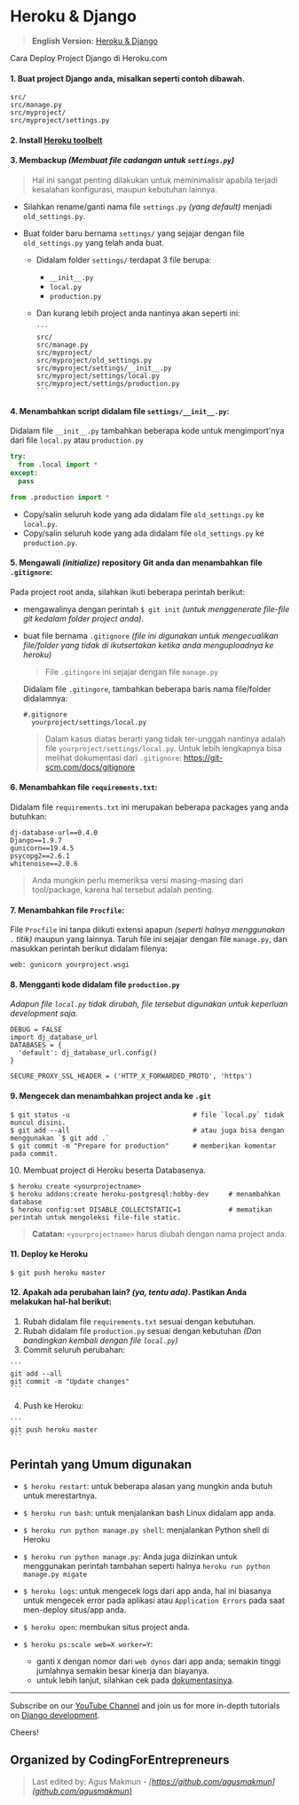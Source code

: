# Heroku & Django

> **English Version:** [Heroku & Django](../all/heroku_django.md)

Cara Deploy Project Django di Heroku.com

#### 1. Buat project Django anda, misalkan seperti contoh dibawah.

```
src/
src/manage.py
src/myproject/
src/myproject/settings.py
```

#### 2. Install [Heroku toolbelt](https://toolbelt.heroku.com/)

#### 3. Membackup _(Membuat file cadangan untuk `settings.py`)_

> Hal ini sangat penting dilakukan untuk meminimalisir apabila terjadi kesalahan konfigurasi, maupun kebutuhan lainnya.

- Silahkan rename/ganti nama file `settings.py` _(yang default)_ menjadi `old_settings.py`.
- Buat folder baru bernama `settings/` yang sejajar dengan file `old_settings.py` yang telah anda buat.

  - Didalam folder `settings/` terdapat 3 file berupa:
    - `__init__.py`
    - `local.py`
    - `production.py`

  - Dan kurang lebih project anda nantinya akan seperti ini:

		```
		src/
		src/manage.py
		src/myproject/
		src/myproject/old_settings.py
		src/myproject/settings/__init__.py
		src/myproject/settings/local.py
		src/myproject/settings/production.py
		```

#### 4. Menambahkan script didalam file `settings/__init__.py`:

Didalam file `__init__.py` tambahkan beberapa kode untuk mengimport'nya
dari file `local.py` atau `production.py`

```python
try:
  from .local import *
except:
  pass

from .production import *
```

- Copy/salin seluruh kode yang ada didalam file `old_settings.py` ke `local.py`.
- Copy/salin seluruh kode yang ada didalam file `old_settings.py` ke `production.py`.

#### 5. Mengawali _(initialize)_ repository Git anda dan menambahkan file `.gitignore`:

Pada project root anda, silahkan ikuti beberapa perintah berikut:
- mengawalinya dengan perintah `$ git init` _(untuk menggenerate file-file git kedalam folder project anda)_.
- buat file bernama `.gitignore` _(file ini digunakan untuk mengecualikan file/folder yang tidak di ikutsertakan ketika anda menguploadnya ke heroku)_

  > File `.gitingore` ini sejajar dengan file `manage.py`

  Didalam file `.gitingore`, tambahkan beberapa baris nama file/folder didalamnya:

  ```
  #.gitignore
	yourproject/settings/local.py
  ```

  > Dalam kasus diatas berarti yang tidak ter-unggah nantinya adalah file `yourproject/settings/local.py`.
  > Untuk lebih lengkapnya bisa melihat dokumentasi dari `.gitignore`: https://git-scm.com/docs/gitignore

#### 6. Menambahkan file `requirements.txt`:

Didalam file `requirements.txt` ini merupakan beberapa packages yang anda butuhkan:

```
dj-database-url==0.4.0
Django==1.9.7
gunicorn==19.4.5
psycopg2==2.6.1
whitenoise==2.0.6
```

> Anda mungkin perlu memeriksa versi masing-masing dari tool/package, karena hal tersebut adalah penting.

#### 7. Menambahkan file `Procfile`:

File `Procfile` ini tanpa diikuti extensi apapun _(seperti halnya menggunakan `.` titik)_ maupun yang lainnya. Taruh file ini sejajar dengan file `manage.py`, dan masukkan perintah berikut didalam filenya:

```
web: gunicorn yourproject.wsgi
```

#### 8. Mengganti kode didalam file `production.py`

*Adapun file `local.py` tidak dirubah, file tersebut digunakan untuk keperluan development saja.*

```
DEBUG = FALSE
import dj_database_url
DATABASES = {
  'default': dj_database_url.config()
}

SECURE_PROXY_SSL_HEADER = ('HTTP_X_FORWARDED_PROTO', 'https')
```

#### 9. Mengecek dan menambahkan project anda ke `.git`

```
$ git status -u                               # file `local.py` tidak muncul disini.
$ git add --all                               # atau juga bisa dengan menggunakan `$ git add .`
$ git commit -m "Prepare for production"      # memberikan komentar pada commit.
```

10. Membuat project di Heroku beserta Databasenya.

```
$ heroku create <yourprojectname>
$ heroku addons:create heroku-postgresql:hobby-dev     # menambahkan database
$ heroku config:set DISABLE_COLLECTSTATIC=1            # mematikan perintah untuk mengoleksi file-file static.
```

> **Catatan:** `<yourprojectname>` harus diubah dengan nama project anda.

#### 11. Deploy ke Heroku

```
$ git push heroku master
```

#### 12. Apakah ada perubahan lain? _(ya, tentu ada)_. Pastikan Anda melakukan hal-hal berikut:

  1. Rubah didalam file `requirements.txt` sesuai dengan kebutuhan.
  2. Rubah didalam file `production.py` sesuai dengan kebutuhan _(Dan bandingkan kembali dengan file `local.py`)_
  3. Commit seluruh perubahan:

    ```
    git add --all
    git commit -m "Update changes"
    ```

  4. Push ke Heroku:

    ```
    git push heroku master
    ```

## Perintah yang Umum digunakan

* `$ heroku restart`: untuk beberapa alasan yang mungkin anda butuh untuk merestartnya.

* `$ heroku run bash`: untuk menjalankan bash Linux didalam app anda.

* `$ heroku run python manage.py shell`: menjalankan Python shell di Heroku

* `$ heroku run python manage.py`: Anda juga diizinkan untuk menggunakan perintah tambahan seperti halnya `heroku run python manage.py migate`

* `$ heroku logs`: untuk mengecek logs dari app anda, hal ini biasanya untuk mengecek error pada aplikasi atau `Application Errors` pada saat men-deploy situs/app anda.

* `$ heroku open`: membukan situs project anda.

* `$ heroku ps:scale web=X worker=Y`:
  - ganti `X` dengan nomor dari `web dynos` dari app anda; semakin tinggi jumlahnya semakin besar kinerja dan biayanya.
  - untuk lebih lanjut, silahkan cek pada [dokumentasinya](https://devcenter.heroku.com/articles/scaling).

----------------------

Subscribe on our [YouTube Channel](http://joincfe.com/youtube) and join us for more in-depth tutorials on [Django development](http://joincfe.com/enroll).

Cheers!

## Organized by CodingForEntrepreneurs

> Last edited by: Agus Makmun - _[https://github.com/agusmakmun](github.com/agusmakmun)_
